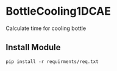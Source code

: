 # BottleCooling1DCAE
Calculate time for cooling bottle

## Install Module
``` pip install -r requirments/req.txt ```
